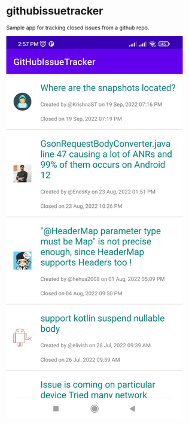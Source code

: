 # githubissuetracker
Sample app for tracking closed issues from a github repo. 

![Alt text](/app_screen.jpeg?raw=true "Launcher")
